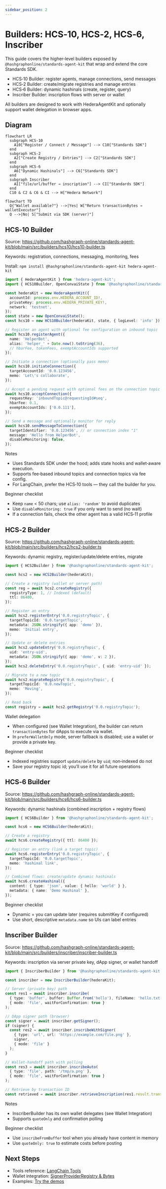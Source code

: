 ```yaml
---
sidebar_position: 2
---
```


# Builders: HCS‑10, HCS‑2, HCS‑6, Inscriber

This guide covers the higher‑level builders exposed by `@hashgraphonline/standards-agent-kit` that wrap and extend the core Standards SDK.

- HCS‑10 Builder: register agents, manage connections, send messages
- HCS‑2 Builder: create/migrate registries and manage entries
- HCS‑6 Builder: dynamic hashinals (create, register, query)
- Inscriber Builder: inscription flows with server or wallet

All builders are designed to work with HederaAgentKit and optionally support wallet delegation in browser apps.

## Diagram

```mermaid
flowchart LR
  subgraph HCS-10
    A10["Register / Connect / Message"] --> C10["Standards SDK"]
  end
  subgraph HCS-2
    A2["Create Registry / Entries"] --> C2["Standards SDK"]
  end
  subgraph HCS-6
    A6["Dynamic Hashinals"] --> C6["Standards SDK"]
  end
  subgraph Inscriber
    AI["file/url/buffer → inscription"] --> CI["Standards SDK"]
  end
  C10 & C2 & C6 & CI --> H["Hedera Network"]
```

```mermaid
flowchart TD
  Q{"Wallet available?"} -->|Yes| W["Return transactionBytes → walletExecutor"]
  Q -->|No| S["Submit via SDK (server)"]
```

## HCS‑10 Builder

Source: https://github.com/hashgraph-online/standards-agent-kit/blob/main/src/builders/hcs10/hcs10-builder.ts

Keywords: registration, connections, messaging, monitoring, fees

Install: `npm install @hashgraphonline/standards-agent-kit hedera-agent-kit`

```ts
import { HederaAgentKit } from 'hedera-agent-kit';
import { HCS10Builder, OpenConvaiState } from '@hashgraphonline/standards-agent-kit';

const hederaKit = new HederaAgentKit({
  accountId: process.env.HEDERA_ACCOUNT_ID!,
  privateKey: process.env.HEDERA_PRIVATE_KEY!,
  network: 'testnet',
});
const state = new OpenConvaiState();
const hcs10 = new HCS10Builder(hederaKit, state, { logLevel: 'info' });

// Register an agent with optional fee configuration on inbound topic
await hcs10.registerAgent({
  name: 'HelperBot',
  alias: 'helper_' + Date.now().toString(36),
  // hbarFee, tokenFees, exemptAccountIds supported
});

// Initiate a connection (optionally pass memo)
await hcs10.initiateConnection({
  targetAccountId: '0.0.123456',
  memo: 'Let\'s collaborate',
});

// Accept a pending request with optional fees on the connection topic
await hcs10.acceptConnection({
  requestKey: 'inboundTopic@requestingId#seq',
  hbarFee: 0.1,
  exemptAccountIds: ['0.0.111'],
});

// Send a message and optionally monitor for reply
await hcs10.sendMessageToConnection({
  targetIdentifier: '0.0.123456', // or connection index "1"
  message: 'Hello from HelperBot',
  disableMonitoring: false,
});
```

Notes
- Uses Standards SDK under the hood; adds state hooks and wallet‑aware execution.
- Supports fee‑based inbound topics and connection topics via fee config.
- For LangChain, prefer the HCS‑10 tools — they call the builder for you.

Beginner checklist
- Keep `name` < 50 chars; use `alias: 'random'` to avoid duplicates
- Use `disableMonitoring: true` if you only want to send (no wait)
- If a connection fails, check the other agent has a valid HCS‑11 profile

## HCS‑2 Builder

Source: https://github.com/hashgraph-online/standards-agent-kit/blob/main/src/builders/hcs2/hcs2-builder.ts

Keywords: dynamic registry, register/update/delete entries, migrate

```ts
import { HCS2Builder } from '@hashgraphonline/standards-agent-kit';

const hcs2 = new HCS2Builder(hederaKit);

// Create a registry (wallet or server path)
const reg = await hcs2.createRegistry({
  registryType: 1, // Indexed (default)
  ttl: 86400,
});

// Register an entry
await hcs2.registerEntry('0.0.registryTopic', {
  targetTopicId: '0.0.targetTopic',
  metadata: JSON.stringify({ app: 'demo' }),
  memo: 'Initial entry',
});

// Update or delete entries
await hcs2.updateEntry('0.0.registryTopic', {
  uid: 'entry-uid',
  metadata: JSON.stringify({ app: 'demo', v: 2 }),
});
await hcs2.deleteEntry('0.0.registryTopic', { uid: 'entry-uid' });

// Migrate to a new topic
await hcs2.migrateRegistry('0.0.registryTopic', {
  targetTopicId: '0.0.newTopic',
  memo: 'Moving',
});

// Read back
const registry = await hcs2.getRegistry('0.0.registryTopic');
```

Wallet delegation
- When configured (see Wallet Integration), the builder can return `transactionBytes` for dApps to execute via wallet.
- In `preferWalletOnly` mode, server fallback is disabled; use a wallet or provide a private key.

Beginner checklist
- Indexed registries support `update/delete` by `uid`; non‑indexed do not
- Save your registry topic id; you’ll use it for all future operations

## HCS‑6 Builder

Source: https://github.com/hashgraph-online/standards-agent-kit/blob/main/src/builders/hcs6/hcs6-builder.ts

Keywords: dynamic hashinals (combined inscription + registry flows)

```ts
import { HCS6Builder } from '@hashgraphonline/standards-agent-kit';

const hcs6 = new HCS6Builder(hederaKit);

// Create a registry
await hcs6.createRegistry({ ttl: 86400 });

// Register an entry (link a target topic)
await hcs6.registerEntry('0.0.registryTopic', {
  targetTopicId: '0.0.targetTopic',
  memo: 'hashinal link',
});

// Combined flows: create/update dynamic hashinals
await hcs6.createHashinal({
  content: { type: 'json', value: { hello: 'world' } },
  metadata: { name: 'Demo Hashinal' },
});
```

Beginner checklist
- Dynamic = you can update later (requires submitKey if configured)
- Use short, descriptive `metadata.name` so UIs can label entries

## Inscriber Builder

Source: https://github.com/hashgraph-online/standards-agent-kit/blob/main/src/builders/inscriber/inscriber-builder.ts

Keywords: inscription via server private key, dApp signer, or wallet handoff

```ts
import { InscriberBuilder } from '@hashgraphonline/standards-agent-kit';

const inscriber = new InscriberBuilder(hederaKit);

// Server (private key) path
const res1 = await inscriber.inscribe(
  { type: 'buffer', buffer: Buffer.from('hello'), fileName: 'hello.txt', mimeType: 'text/plain' },
  { mode: 'file', waitForConfirmation: true }
);

// DApp signer path (browser)
const signer = await inscriber.getSigner();
if (signer) {
  const res2 = await inscriber.inscribeWithSigner(
    { type: 'url', url: 'https://example.com/file.png' },
    signer,
    { mode: 'file' }
  );
}

// Wallet‑handoff path with polling
const res3 = await inscriber.inscribeAuto(
  { type: 'file', path: '/tmp/a.png' },
  { mode: 'file', waitForConfirmation: true }
);

// Retrieve by transaction ID
const retrieved = await inscriber.retrieveInscription(res1.result.transactionId!, { mode: 'file' });
```

Notes
- InscriberBuilder has its own wallet delegates (see Wallet Integration)
- Supports `quoteOnly` and confirmation polling

Beginner checklist
- Use `inscribeFromBuffer` tool when you already have content in memory
- Use `quoteOnly: true` to estimate costs before posting

## Next Steps

- Tools reference: [LangChain Tools](./langchain-tools.md)
- Wallet integration: [SignerProviderRegistry & Bytes](./wallet-integration.md)
- Examples: [Try the demos](./examples.md)
